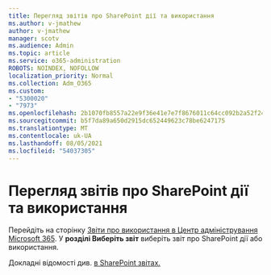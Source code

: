 ```yaml
---
title: Перегляд звітів про SharePoint дії та використання
ms.author: v-jmathew
author: v-jmathew
manager: scotv
ms.audience: Admin
ms.topic: article
ms.service: o365-administration
ROBOTS: NOINDEX, NOFOLLOW
localization_priority: Normal
ms.collection: Adm_O365
ms.custom:
- "5300020"
- "7973"
ms.openlocfilehash: 2b1070fb8557a22e9f36e41e7e7f8676011c64cc092b2a52f24339b49df41453
ms.sourcegitcommit: b5f7da89a650d2915dc652449623c78be6247175
ms.translationtype: MT
ms.contentlocale: uk-UA
ms.lasthandoff: 08/05/2021
ms.locfileid: "54037305"
---
```

# <a name="view-reports-on-sharepoint-activity-and-usage"></a>Перегляд звітів про SharePoint дії та використання

Перейдіть на сторінку [Звіти про використання в Центр адміністрування Microsoft 365](https://admin.microsoft.com/AdminPortal/Home). У **розділі Виберіть звіт** виберіть звіт про SharePoint дії або використання.

Докладні відомості див. [в SharePoint звітах.](https://go.microsoft.com/fwlink/?linkid=875240)
